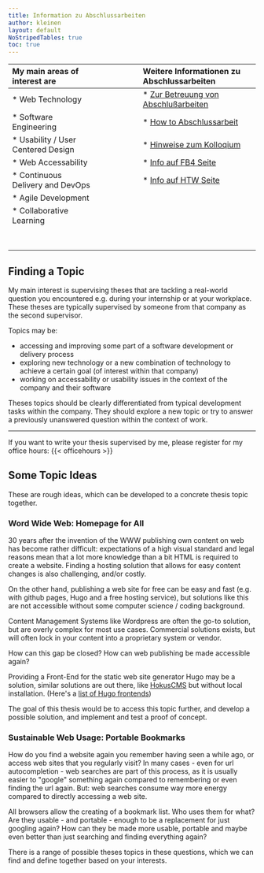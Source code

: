 ```yaml
---
title: Information zu Abschlussarbeiten
author: kleinen
layout: default
NoStripedTables: true
toc: true
---
```



| My main areas of interest are      |                                                                                                     |                          | Weitere Informationen zu Abschlussarbeiten                                                                          |
|:-----------------------------------|:----------------------------------------------------------------------------------------------------|:-------------------------|:--------------------------------------------------------------------------------------------------------------------|
| * Web Technology                   | &nbsp;&nbsp;&nbsp;&nbsp;                                                                            | &nbsp;&nbsp;&nbsp;&nbsp; | * [Zur Betreuung von Abschlußarbeiten](./betreuung)                                                                 |
| * Software Engineering             |                                                                                                     |                          | * [How to Abschlussarbeit](./anleitung)                                                                             |
| * Usability / User Centered Design |                                                                                                     |                          | * [Hinweise zum Kolloqium](./kolloquium)                                                                            |
| * Web Accessability                |                                                                                                     |                          | * [Info auf FB4 Seite](https://www.f4.htw-berlin.de/studieren/abschlussarbeit-kolloquium/)                          |
| * Continuous Delivery and DevOps   |                                                                                                     |                          | * [Info auf HTW Seite](https://www.htw-berlin.de/studium/studienorganisation/pruefungen-praktikum/abschlussarbeit/) |
| * Agile Development                |                                                                                                     |                          |                                                                                                                     |
| * Collaborative Learning           |                                                                                                     |                          |                                                                                                                     |
|                                    | &nbsp;&nbsp;&nbsp;&nbsp; &nbsp;&nbsp;&nbsp;&nbsp; &nbsp;&nbsp;&nbsp;&nbsp; &nbsp;&nbsp;&nbsp;&nbsp; |                          |                                                                                                                     |

## Finding a Topic

My main interest is supervising theses that are tackling a real-world question you encountered e.g. during your internship
or at your workplace. These theses are typically supervised by someone from that company as the second supervisor.

Topics may be:
- accessing and improving some part of a software development or delivery process
- exploring new technology or a new combination of technology to achieve a certain goal (of interest within that company)
- working on accessability or usability issues in the context of the company and their software

Theses topics should be clearly differentiated from typical development tasks within the company. They should explore a new
topic or try to answer a previously unanswered question within the context of work.


---

If you want to write your thesis supervised by me, please register for my office hours: {{< officehours >}}


## Some Topic Ideas

These are rough ideas, which can be developed to a concrete thesis topic together.

### Word Wide Web: Homepage for All

30 years after the invention of the WWW publishing own content
on web has become rather difficult: expectations of a high visual
standard and legal reasons mean that a lot more knowledge than a bit HTML
is required to create a website. Finding a hosting solution that allows
for easy content changes is also challenging, and/or costly.

On the other hand, publishing a web site for free can be easy and fast (e.g. with github
pages, Hugo and a free hosting service), but solutions like this are not accessible
without some computer science / coding background.

Content Management Systems like Wordpress are often the go-to solution, but are
overly complex for most use cases. Commercial solutions exists, but will often
lock in your content into a proprietary system or vendor.

How can this gap be closed?
How can web publishing be made accessible again?

Providing a Front-End for the static web site generator Hugo may be a solution,
similar solutions are out there, like [HokusCMS](https://www.hokuscms.com/)
but without local installation.
(Here's a [list of Hugo frontends](https://gohugo.io/tools/frontends/))

The goal of this thesis would be to access this topic further, and develop a possible solution, 
and implement and test a proof of concept.


### Sustainable Web Usage: Portable Bookmarks

How do you find a website again you remember having seen a while ago, or access web sites that you regularly visit?
In many cases - even for url autocompletion - web searches are part of this process, as it is usually easier to "google"
something again compared to remembering or even finding the url again. But: web searches consume way more energy compared
to directly accessing a web site.

All browsers allow the creating of a bookmark list. Who uses them for what? Are they usable - and portable - enough to
be a replacement for just googling again? How can they be made more usable, portable and maybe even better than just
searching and finding everything again?

There is a range of possible theses topics in these questions, which we can find and define together based on your interests.
